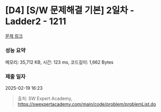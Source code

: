 # [D4] [S/W 문제해결 기본] 2일차 - Ladder2 - 1211 

[문제 링크](https://swexpertacademy.com/main/code/problem/problemDetail.do?contestProbId=AV14BgD6AEECFAYh) 

### 성능 요약

메모리: 35,712 KB, 시간: 123 ms, 코드길이: 1,662 Bytes

### 제출 일자

2025-02-19 16:23



> 출처: SW Expert Academy, https://swexpertacademy.com/main/code/problem/problemList.do